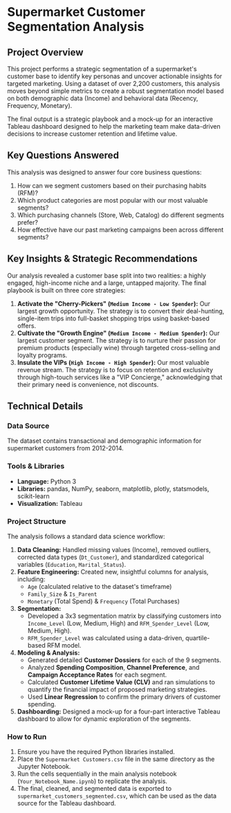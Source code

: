 # Supermarket Customer Segmentation Analysis

## Project Overview

This project performs a strategic segmentation of a supermarket's customer base to identify key personas and uncover actionable insights for targeted marketing. Using a dataset of over 2,200 customers, this analysis moves beyond simple metrics to create a robust segmentation model based on both demographic data (Income) and behavioral data (Recency, Frequency, Monetary).

The final output is a strategic playbook and a mock-up for an interactive Tableau dashboard designed to help the marketing team make data-driven decisions to increase customer retention and lifetime value.

## Key Questions Answered

This analysis was designed to answer four core business questions:

1.  How can we segment customers based on their purchasing habits (RFM)?
2.  Which product categories are most popular with our most valuable segments?
3.  Which purchasing channels (Store, Web, Catalog) do different segments prefer?
4.  How effective have our past marketing campaigns been across different segments?

## Key Insights & Strategic Recommendations

Our analysis revealed a customer base split into two realities: a highly engaged, high-income niche and a large, untapped majority. The final playbook is built on three core strategies:

1.  **Activate the "Cherry-Pickers" (`Medium Income - Low Spender`):** Our largest growth opportunity. The strategy is to convert their deal-hunting, single-item trips into full-basket shopping trips using basket-based offers.
2.  **Cultivate the "Growth Engine" (`Medium Income - Medium Spender`):** Our largest customer segment. The strategy is to nurture their passion for premium products (especially wine) through targeted cross-selling and loyalty programs.
3.  **Insulate the VIPs (`High Income - High Spender`):** Our most valuable revenue stream. The strategy is to focus on retention and exclusivity through high-touch services like a "VIP Concierge," acknowledging that their primary need is convenience, not discounts.

## Technical Details

### Data Source

The dataset contains transactional and demographic information for supermarket customers from 2012-2014.

### Tools & Libraries

*   **Language:** Python 3
*   **Libraries:** pandas, NumPy, seaborn, matplotlib, plotly, statsmodels, scikit-learn
*   **Visualization:** Tableau

### Project Structure

The analysis follows a standard data science workflow:

1.  **Data Cleaning:** Handled missing values (Income), removed outliers, corrected data types (`Dt_Customer`), and standardized categorical variables (`Education`, `Marital_Status`).
2.  **Feature Engineering:** Created new, insightful columns for analysis, including:
    *   `Age` (calculated relative to the dataset's timeframe)
    *   `Family_Size` & `Is_Parent`
    *   `Monetary` (Total Spend) & `Frequency` (Total Purchases)
3.  **Segmentation:**
    *   Developed a 3x3 segmentation matrix by classifying customers into `Income_Level` (Low, Medium, High) and `RFM_Spender_Level` (Low, Medium, High).
    *   `RFM_Spender_Level` was calculated using a data-driven, quartile-based RFM model.
4.  **Modeling & Analysis:**
    *   Generated detailed **Customer Dossiers** for each of the 9 segments.
    *   Analyzed **Spending Composition**, **Channel Preference**, and **Campaign Acceptance Rates** for each segment.
    *   Calculated **Customer Lifetime Value (CLV)** and ran simulations to quantify the financial impact of proposed marketing strategies.
    *   Used **Linear Regression** to confirm the primary drivers of customer spending.
5.  **Dashboarding:** Designed a mock-up for a four-part interactive Tableau dashboard to allow for dynamic exploration of the segments.

### How to Run

1.  Ensure you have the required Python libraries installed.
2.  Place the `Supermarket Customers.csv` file in the same directory as the Jupyter Notebook.
3.  Run the cells sequentially in the main analysis notebook (`Your_Notebook_Name.ipynb`) to replicate the analysis.
4.  The final, cleaned, and segmented data is exported to `supermarket_customers_segmented.csv`, which can be used as the data source for the Tableau dashboard.
